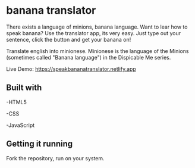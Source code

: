 # banana translator

There exists a language of minions, banana language. Want to lear how to speak banana? Use the translator app, its very easy.
Just type out your sentence, click the button and get your banana on!

Translate english into minionese. Minionese is the language of the Minions (sometimes called "Banana language") in the Dispicable Me series.

Live Demo: https://speakbananatranslator.netlify.app

## Built with
-HTML5

-CSS

-JavaScript

## Getting it running

Fork the repository, run on your system.
